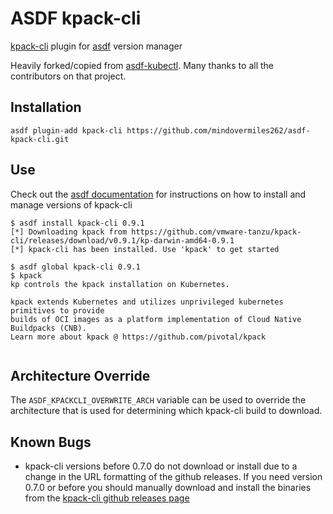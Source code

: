 # ASDF kpack-cli

[kpack-cli](https://github.com/vmware-tanzu/kpack-cli) plugin for [asdf](https://github.com/asdf-vm/asdf) version manager

Heavily forked/copied from [asdf-kubectl](https://github.com/asdf-community/asdf-kubectl). Many thanks to all the contributors on that project.

## Installation

```
asdf plugin-add kpack-cli https://github.com/mindovermiles262/asdf-kpack-cli.git
```

## Use

Check out the [asdf documentation](https://asdf-vm.com/#/core-manage-versions?id=install-version) for instructions on how to install and manage versions of kpack-cli

```
$ asdf install kpack-cli 0.9.1
[*] Downloading kpack from https://github.com/vmware-tanzu/kpack-cli/releases/download/v0.9.1/kp-darwin-amd64-0.9.1
[*] kpack-cli has been installed. Use 'kpack' to get started

$ asdf global kpack-cli 0.9.1
$ kpack
kp controls the kpack installation on Kubernetes.

kpack extends Kubernetes and utilizes unprivileged kubernetes primitives to provide
builds of OCI images as a platform implementation of Cloud Native Buildpacks (CNB).
Learn more about kpack @ https://github.com/pivotal/kpack
 
```

## Architecture Override

The `ASDF_KPACKCLI_OVERWRITE_ARCH` variable can be used to override the architecture that is used for determining which kpack-cli build to download.

## Known Bugs

* kpack-cli versions before 0.7.0 do not download or install due to a change in the URL formatting of the github releases. If you need version 0.7.0 or before you should manually download and install the binaries from the [kpack-cli github releases page](https://github.com/vmware-tanzu/kpack-cli/releases)
